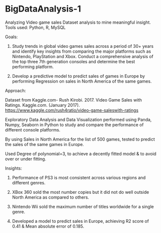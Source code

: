 # BigDataAnalysis-1

Analyzing Video game sales Dataset analysis to mine meaningful insight.
Tools used: Python, R, MySQL

Goals:

1. Study trends in global video games sales across a period of 30+ years and identify key insights from comparing the major
platforms such as Nintendo, PlayStation and Xbox. Conduct a comprehensive analysis of the top three 7th generation consoles and determine the best performing platform.

2. Develop a predictive model to predict sales of games in Europe by performing Regression on sales in North America of the same games.

Approach:

Dataset from Kaggle.com- Rush Kirobi. 2017. Video Game Sales with Ratings.
Kaggle.com. (January 2017).
https://www.kaggle.com/rush4ratio/video-game-saleswith-ratings

Exploratory Data Analysis and Data Visualization performed using Panda, Numpy, Seaborn in Python to study and compare the performance of different console platforms.

By using Sales in North America for the list of 500 games, tested to predict the sales of the same games in Europe. 

Used Degree of polynomial=3, to achieve a decently fitted model & to avoid over or under fitting.

Insights:

1. Performance of PS3 is most consistent across various regions and different genres.

2. XBox 360 sold the most number copies but it did not do well outside North America as compared to others.

3. Nintendo Wii sold the maximum number of titles worldwide for a single genre.

4. Developed a model to predict sales in Europe, achieving R2 score of 0.41 & Mean absolute error of 0.185.

